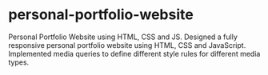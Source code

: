 # personal-portfolio-website
Personal Portfolio Website using HTML, CSS and JS.
Designed a fully responsive personal portfolio website using HTML, CSS and JavaScript.
Implemented media queries to define different style rules for different media types.
